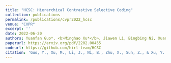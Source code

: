 ```yaml
---
title: "HCSC: Hierarchical Contrastive Selective Coding"
collection: publications
permalink: /publications/cvpr2022_hcsc
venue: "CVPR"
excerpt: ''
date: 2022-06-20
authors: Yuanfan Guo*, <b>Minghao Xu*</b>, Jiawen Li, Bingbing Ni, Xuanyu Zhu, Zhenbang Sun, Yi Xu (<b>* equal contribution</b>)
paperurl: https://arxiv.org/pdf/2202.00455
codeurl: https://github.com/hirl-team/HCSC
citation: 'Guo, Y., Xu, M., Li, J., Ni, B., Zhu, X., Sun, Z., & Xu, Y. (2022). HCSC: Hierarchical Contrastive Selective Coding. arXiv preprint arXiv:2202.00455.'
---
```

